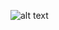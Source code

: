 ![alt text](https://s3.amazonaws.com/share.canva.com/BAEMsMPFEqA/uAENgbM1doA/d994a6e0-a421-4933-896c-0fb5a18337dc.jpg?X-Amz-Algorithm=AWS4-HMAC-SHA256&X-Amz-Credential=AKIAJAP34B3QY6ZFEY6A%2F20201113%2Fus-east-1%2Fs3%2Faws4_request&X-Amz-Date=20201113T194706Z&X-Amz-Expires=164713&X-Amz-Signature=8a4748c13311ba8479568e7a3f02ff3c809936f69ff54583efd1088eba56384a&X-Amz-SignedHeaders=host&response-expires=Sun%2C%2015%20Nov%202020%2017%3A32%3A19%20GMT "B/W Experiments.jpg")